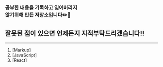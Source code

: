 ### 공부한 내용을 기록하고 잊어버리지 <br/> 않기위해 만든 저장소입니다✏️📝

## 잘못된 점이 있으면 언제든지 지적부탁드리겠습니다!!

<hr/>

1. [Markup]
2. [JavaScript]
3. [React]
